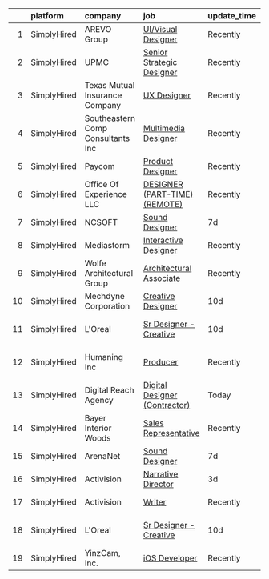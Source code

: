 

|    | platform    | company                           | job                                                                                                                                            | update_time   | location          |
|---:|:------------|:----------------------------------|:-----------------------------------------------------------------------------------------------------------------------------------------------|:--------------|:------------------|
|  1 | SimplyHired | AREVO Group                       | [UI/Visual Designer](https://www.simplyhired.com/job/qrm7lu0OeOtigHUZG8eRnpMQShi763qtXMlsN8j_zyfqy4XSh3muUw?q=interactive+designer)            | Recently      | Remote            |
|  2 | SimplyHired | UPMC                              | [Senior Strategic Designer](https://www.simplyhired.com/job/Nn20cytjYD-_PmAlVyMXuFtxxH70z0d-Rv5Clc0vja_eXs0budoSug?q=interactive+designer)     | Recently      | Pittsburgh, PA    |
|  3 | SimplyHired | Texas Mutual Insurance Company    | [UX Designer](https://www.simplyhired.com/job/xRfLX1J_huOYJ2ac9N-nG-Hb7T-_VghDwKkOxNujI0nvtM1nn1poag?q=interactive+designer)                   | Recently      | Austin, TX        |
|  4 | SimplyHired | Southeastern Comp Consultants Inc | [Multimedia Designer](https://www.simplyhired.com/job/bVdBfAnYDOIqtPis7CHEhCkxkj8hm5Hm2d7WBI2K83qiLs7qP-SbXA?q=interactive+designer)           | Recently      | Austin, TX        |
|  5 | SimplyHired | Paycom                            | [Product Designer](https://www.simplyhired.com/job/sTicsWpEbBaN_PDIYOQLlIPFYVeVVEqPog0YzBBQapUXHdf-2SKMxQ?q=interactive+designer)              | Recently      | Oklahoma City, OK |
|  6 | SimplyHired | Office Of Experience LLC          | [DESIGNER (PART-TIME) (REMOTE)](https://www.simplyhired.com/job/yUtNm7aP5k7lf3a27Q4KIbyvuM9A7WQE2tgKPjPrP4xRwKfFS33ECw?q=interactive+designer) | Recently      | Chicago, IL       |
|  7 | SimplyHired | NCSOFT                            | [Sound Designer](https://www.simplyhired.com/job/8gOhgL9xmTsycUwhWW3xiOI_irQyeWtd1QCiEmQt4XrR1wyGUEIg_w?q=interactive+designer)                | 7d            | Bellevue, WA      |
|  8 | SimplyHired | Mediastorm                        | [Interactive Designer](https://www.simplyhired.com/job/W-HBLVIngZbFZyvxEllgsapIGhgpD8gUwkWGKoG-nraEYCkIeV5STw?q=interactive+designer)          | Recently      | Los Gatos, CA     |
|  9 | SimplyHired | Wolfe Architectural Group         | [Architectural Associate](https://www.simplyhired.com/job/H13gEka9RJVDtlZ39-1dUF2W9CCPlI0-66rVDAzQuX8eJFKtnUIRFA?q=interactive+designer)       | Recently      | Spokane, WA       |
| 10 | SimplyHired | Mechdyne Corporation              | [Creative Designer](https://www.simplyhired.com/job/SgkgTOosbIXZMqmEKBT098bF1d2iJRWYPP6fcWYYS3QDAD1LQaLMWw?q=interactive+designer)             | 10d           | Mountain View, CA |
| 11 | SimplyHired | L'Oreal                           | [Sr Designer - Creative](https://www.simplyhired.com/job/QinnBfWW1Dpw5513aYELTSJ_tC5va4sc2NdX_U9wQc8674XiZCBbCQ?q=interactive+designer)        | 10d           | Los Angeles, CA   |
| 12 | SimplyHired | Humaning Inc                      | [Producer](https://www.simplyhired.com/job/cin6IWuHIaxY6-cmyFo7n6tkgzKYBL9z9kHS8iqNGnPI6xp4O6YsJQ?q=interactive+designer)                      | Recently      | Los Angeles, CA   |
| 13 | SimplyHired | Digital Reach Agency              | [Digital Designer (Contractor)](https://www.simplyhired.com/job/r_IgAV67KC1cd1G3_VYuHgHjeOUBJGQpd6cK6PPenVp_Lp5NfJiLrg?q=interactive+designer) | Today         | Portland, OR      |
| 14 | SimplyHired | Bayer Interior Woods              | [Sales Representative](https://www.simplyhired.com/job/lD0HqowmahtWEpYw1lurFNY-_-dk8R2UwyGu1zAPXIsLGzSQA2ZDSw?q=interactive+designer)          | Recently      | Sauk Centre, MN   |
| 15 | SimplyHired | ArenaNet                          | [Sound Designer](https://www.simplyhired.com/job/rThG5IY9IzWMAoan9hcJnI7UxDCG6Ihg__kK3_DSy7e3u3DOyW-XHQ?q=interactive+designer)                | 7d            | Bellevue, WA      |
| 16 | SimplyHired | Activision                        | [Narrative Director](https://www.simplyhired.com/job/jhw59TMHfRsE_OJbhjgtNK3rJbWuJGMmDC8JqTMXKc5HXw6fSfdV0A?q=interactive+designer)            | 3d            | Foster City, CA   |
| 17 | SimplyHired | Activision                        | [Writer](https://www.simplyhired.com/job/9yJ8YEdLI42_YRJiLe6MXNtiUtJLUycfMbRey0P7Agapl-T1014V0g?q=interactive+designer)                        | Recently      | Carlsbad, CA      |
| 18 | SimplyHired | L'Oreal                           | [Sr Designer - Creative](https://www.simplyhired.com/job/QinnBfWW1Dpw5513aYELTSJ_tC5va4sc2NdX_U9wQc8674XiZCBbCQ?q=interactive+designer)        | 10d           | Los Angeles, CA   |
| 19 | SimplyHired | YinzCam, Inc.                     | [iOS Developer](https://www.simplyhired.com/job/O7s3dealHuxhU0MGhoaMnfOJziqVEUTHKEJtlDWUSPF8S_dqWf-8-Q?q=interactive+designer)                 | Recently      | Pittsburgh, PA    |